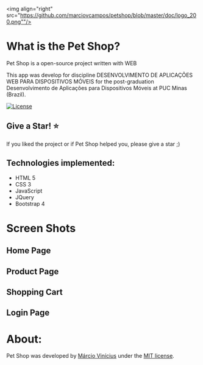 <img align="right" src="https://github.com/marciovcampos/petshop/blob/master/doc/logo_200.png""/>

What is the Pet Shop?
=====================

Pet Shop is a open-source project written with WEB

This app was develop for discipline DESENVOLVIMENTO DE APLICAÇÕES WEB PARA DISPOSITIVOS MÓVEIS for the post-graduation Desenvolvimento de Aplicações para Dispositivos Móveis at PUC Minas (Brazil).

[![License](https://img.shields.io/github/license/marciovcampos/petshop.svg)](LICENSE)

## Give a Star! :star:
If you liked the project or if Pet Shop helped you, please give a star ;)

## Technologies implemented:

- HTML 5
- CSS 3
- JavaScript
- JQuery
- Bootstrap 4

# Screen Shots

## Home Page

## Product Page

## Shopping Cart

## Login Page

# About:
Pet Shop was developed by [Márcio Vinícius](https://github.com/marciovcampos) under the [MIT license](LICENSE).